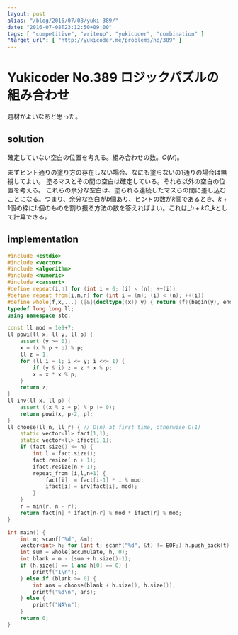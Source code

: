 ```yaml
---
layout: post
alias: "/blog/2016/07/08/yuki-389/"
date: "2016-07-08T23:12:50+09:00"
tags: [ "competitive", "writeup", "yukicoder", "combination" ]
"target_url": [ "http://yukicoder.me/problems/no/389" ]
---
```


# Yukicoder No.389 ロジックパズルの組み合わせ

題材がよいなあと思った。

## solution

確定していない空白の位置を考える。組み合わせの数。$O(M)$。

まずヒント通りの塗り方の存在しない場合、なにも塗らないの$1$通りの場合は無視してよい。
塗るマスとその間の空白は確定している。それら以外の空白の位置を考える。
これらの余分な空白は、塗られる連続したマスらの間に差し込むことになる。つまり、余分な空白が$b$個あり、ヒントの数が$k$個であるとき、$k+1$個の枠に$b$個のものを割り振る方法の数を答えればよい。これは${}\_{b+k}C\_{k}$として計算できる。


## implementation

``` c++
#include <cstdio>
#include <vector>
#include <algorithm>
#include <numeric>
#include <cassert>
#define repeat(i,n) for (int i = 0; (i) < (n); ++(i))
#define repeat_from(i,m,n) for (int i = (m); (i) < (n); ++(i))
#define whole(f,x,...) ([&](decltype((x)) y) { return (f)(begin(y), end(y), ## __VA_ARGS__); })(x)
typedef long long ll;
using namespace std;

const ll mod = 1e9+7;
ll powi(ll x, ll y, ll p) {
    assert (y >= 0);
    x = (x % p + p) % p;
    ll z = 1;
    for (ll i = 1; i <= y; i <<= 1) {
        if (y & i) z = z * x % p;
        x = x * x % p;
    }
    return z;
}
ll inv(ll x, ll p) {
    assert ((x % p + p) % p != 0);
    return powi(x, p-2, p);
}
ll choose(ll n, ll r) { // O(n) at first time, otherwise O(1)
    static vector<ll> fact(1,1);
    static vector<ll> ifact(1,1);
    if (fact.size() <= n) {
        int l = fact.size();
        fact.resize( n + 1);
        ifact.resize(n + 1);
        repeat_from (i,l,n+1) {
            fact[i]  = fact[i-1] * i % mod;
            ifact[i] = inv(fact[i], mod);
        }
    }
    r = min(r, n - r);
    return fact[n] * ifact[n-r] % mod * ifact[r] % mod;
}

int main() {
    int m; scanf("%d", &m);
    vector<int> h; for (int t; scanf("%d", &t) != EOF;) h.push_back(t);
    int sum = whole(accumulate, h, 0);
    int blank = m - (sum + h.size()-1);
    if (h.size() == 1 and h[0] == 0) {
        printf("1\n");
    } else if (blank >= 0) {
        int ans = choose(blank + h.size(), h.size());
        printf("%d\n", ans);
    } else {
        printf("NA\n");
    }
    return 0;
}
```
